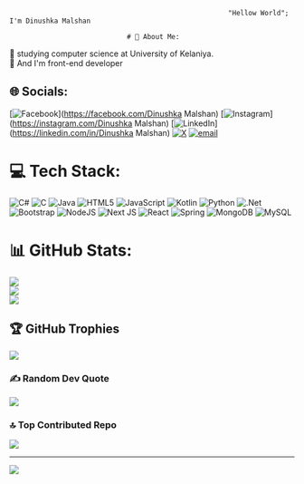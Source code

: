                                                           "Hellow World"; I'm Dinushka Malshan

                                 # 💫 About Me:
🔭  studying computer science at University of Kelaniya.<br>👯 And I'm front-end developer<br>


## 🌐 Socials:
[![Facebook](https://img.shields.io/badge/Facebook-%231877F2.svg?logo=Facebook&logoColor=white)](https://facebook.com/Dinushka Malshan) [![Instagram](https://img.shields.io/badge/Instagram-%23E4405F.svg?logo=Instagram&logoColor=white)](https://instagram.com/Dinushka Malshan) [![LinkedIn](https://img.shields.io/badge/LinkedIn-%230077B5.svg?logo=linkedin&logoColor=white)](https://linkedin.com/in/Dinushka Malshan) [![X](https://img.shields.io/badge/X-black.svg?logo=X&logoColor=white)](https://x.com/@DDMalshan) [![email](https://img.shields.io/badge/Email-D14836?logo=gmail&logoColor=white)](mailto:dinushkamalshan5@gmail.com) 

# 💻 Tech Stack:
![C#](https://img.shields.io/badge/c%23-%23239120.svg?style=for-the-badge&logo=csharp&logoColor=white) ![C](https://img.shields.io/badge/c-%2300599C.svg?style=for-the-badge&logo=c&logoColor=white) ![Java](https://img.shields.io/badge/java-%23ED8B00.svg?style=for-the-badge&logo=openjdk&logoColor=white) ![HTML5](https://img.shields.io/badge/html5-%23E34F26.svg?style=for-the-badge&logo=html5&logoColor=white) ![JavaScript](https://img.shields.io/badge/javascript-%23323330.svg?style=for-the-badge&logo=javascript&logoColor=%23F7DF1E) ![Kotlin](https://img.shields.io/badge/kotlin-%237F52FF.svg?style=for-the-badge&logo=kotlin&logoColor=white) ![Python](https://img.shields.io/badge/python-3670A0?style=for-the-badge&logo=python&logoColor=ffdd54) ![.Net](https://img.shields.io/badge/.NET-5C2D91?style=for-the-badge&logo=.net&logoColor=white) ![Bootstrap](https://img.shields.io/badge/bootstrap-%238511FA.svg?style=for-the-badge&logo=bootstrap&logoColor=white) ![NodeJS](https://img.shields.io/badge/node.js-6DA55F?style=for-the-badge&logo=node.js&logoColor=white) ![Next JS](https://img.shields.io/badge/Next-black?style=for-the-badge&logo=next.js&logoColor=white) ![React](https://img.shields.io/badge/react-%2320232a.svg?style=for-the-badge&logo=react&logoColor=%2361DAFB) ![Spring](https://img.shields.io/badge/spring-%236DB33F.svg?style=for-the-badge&logo=spring&logoColor=white) ![MongoDB](https://img.shields.io/badge/MongoDB-%234ea94b.svg?style=for-the-badge&logo=mongodb&logoColor=white) ![MySQL](https://img.shields.io/badge/mysql-4479A1.svg?style=for-the-badge&logo=mysql&logoColor=white)
# 📊 GitHub Stats:
![](https://github-readme-stats.vercel.app/api?username=dinushkam&theme=dark&hide_border=false&include_all_commits=false&count_private=false)<br/>
![](https://nirzak-streak-stats.vercel.app/?user=dinushkam&theme=dark&hide_border=false)<br/>
![](https://github-readme-stats.vercel.app/api/top-langs/?username=dinushkam&theme=dark&hide_border=false&include_all_commits=false&count_private=false&layout=compact)

## 🏆 GitHub Trophies
![](https://github-profile-trophy.vercel.app/?username=dinushkam&theme=radical&no-frame=false&no-bg=true&margin-w=4)

### ✍️ Random Dev Quote
![](https://quotes-github-readme.vercel.app/api?type=horizontal&theme=radical)

### 🔝 Top Contributed Repo
![](https://github-contributor-stats.vercel.app/api?username=dinushkam&limit=5&theme=dark&combine_all_yearly_contributions=true)

---
[![](https://visitcount.itsvg.in/api?id=dinushkam&icon=2&color=0)](https://visitcount.itsvg.in)

<!-- Proudly created with GPRM ( https://gprm.itsvg.in ) -->
